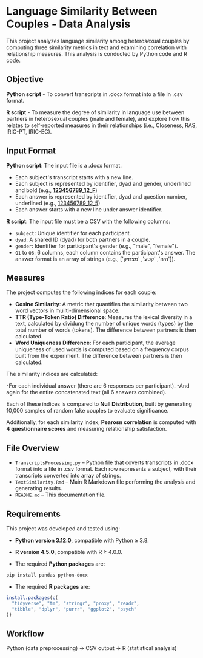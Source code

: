 # Language Similarity Between Couples - Data Analysis

This project analyzes language similarity among heterosexual couples by computing three similarity metrics in text and examining correlation with relationship measures. 
This analysis is conducted by Python code and R code.

## Objective

**Python script** - To convert transcripts in .docx format into a file in .csv format.

**R script** - To measure the degree of similarity in language use between partners in heterosexual couples (male and female), and explore how this relates to self-reported measures in their relationships (i.e., Closeness, RAS, IRIC-PT, IRIC-EC).

## Input Format 

**Python script**: The input file is a .docx format. 
- Each subject's transcript starts with a new line. 
- Each subject is represented by identifier, dyad and gender, underlined and bold (e.g., **<ins>123456789_12_F</ins>**)
- Each answer is represented by identifier, dyad and question number, underlined (e.g., <u>123456789_12_5</u>)
- Each answer starts with a new line under answer identifier.

**R script**: The input file must be a CSV with the following columns:

- `subject`: Unique identifier for each participant.
- `dyad`: A shared ID (dyad) for both partners in a couple.
- `gender`: Identifier for participant's gender (e.g., "male", "female").
- `Q1` to `Q6`: 6 columns, each column contains the participant's answer. The answer format is an array of strings (e.g., ['היה', 'קטע', 'מצחיק']).

## Measures

The project computes the following indices for each couple:

- **Cosine Similarity**: A metric that quantifies the similarity between two word vectors in muilti-dimensional space.
- **TTR (Type-Token Ratio) Difference**: Measures the lexical diversity in a text, calculated by dividung the number of unique words (types) by the total number of words (tokens). The difference between partners is then calculated.
- **Word Uniqueness Difference**: For each participant, the average uniqueness of used words is computed based on a frequency corpus built from the experiment. The difference between partners is then calculated.

The similarity indices are calculated:

-For each individual answer (there are 6 responses per participant).
-And again for the entire concatenated text (all 6 answers combined).

Each of these indices is compared to **Null Distribution**, built by generating 10,000 samples of random fake couples to evaluate significance.

Additionally, for each similarity index, **Pearosn correlation** is computed with **4 questionnaire scores** and measuring relationship satisfaction.

## File Overview

- `TranscriptsProcessing.py` – Python file that coverts transcripts in .docx format into a file in .csv format. Each row represents a subject, with their transcripts converted into array of strings. 
- `TextSimilarity.Rmd` – Main R Markdown file performing the analysis and generating results.
- `README.md` – This documentation file.

## Requirements

This project was developed and tested using:

- **Python version 3.12.0**, compatible with Python ≥ 3.8.
- **R version 4.5.0**, compatible with R ≥ 4.0.0.

- The required **Python packages** are:

```r
pip install pandas python-docx
```

- The required **R packages** are:

```r
install.packages(c(
  "tidyverse", "tm", "stringr", "proxy", "readr",
  "tibble", "dplyr", "purrr", "ggplot2", "psych"
))
```

## Workflow 

Python (data preprocessing) → CSV output → R (statistical analysis)

